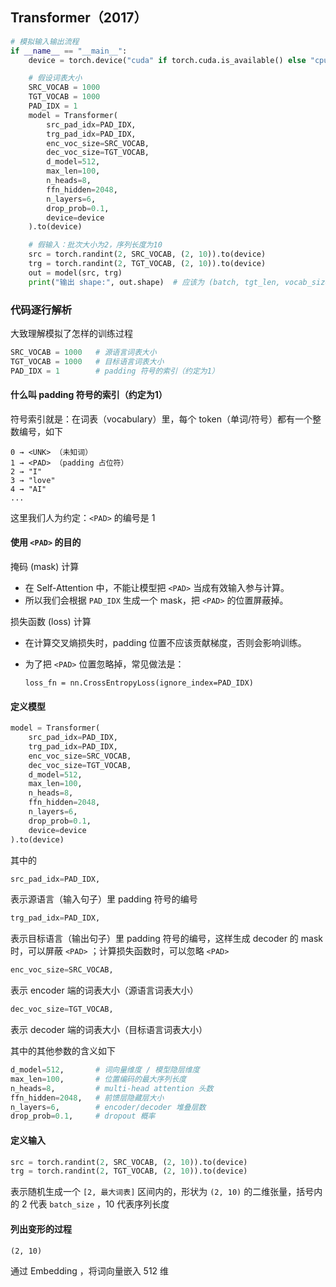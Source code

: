 ## Transformer（2017）

```python
# 模拟输入输出流程
if __name__ == "__main__":
    device = torch.device("cuda" if torch.cuda.is_available() else "cpu")

    # 假设词表大小
    SRC_VOCAB = 1000
    TGT_VOCAB = 1000
    PAD_IDX = 1
    model = Transformer(
        src_pad_idx=PAD_IDX,
        trg_pad_idx=PAD_IDX,
        enc_voc_size=SRC_VOCAB,
        dec_voc_size=TGT_VOCAB,
        d_model=512,
        max_len=100,
        n_heads=8,
        ffn_hidden=2048,
        n_layers=6,
        drop_prob=0.1,
        device=device
    ).to(device)

    # 假输入：批次大小为2，序列长度为10
    src = torch.randint(2, SRC_VOCAB, (2, 10)).to(device)
    trg = torch.randint(2, TGT_VOCAB, (2, 10)).to(device)
    out = model(src, trg)
    print("输出 shape:", out.shape)  # 应该为 (batch, tgt_len, vocab_size)
```

### 代码逐行解析

大致理解模拟了怎样的训练过程

```python
SRC_VOCAB = 1000   # 源语言词表大小
TGT_VOCAB = 1000   # 目标语言词表大小
PAD_IDX = 1        # padding 符号的索引（约定为1）
```

#### 什么叫 padding 符号的索引（约定为1）

符号索引就是：在词表（vocabulary）里，每个 token（单词/符号）都有一个整数编号，如下

```
0 → <UNK> （未知词）
1 → <PAD> （padding 占位符）
2 → "I"
3 → "love"
4 → "AI"
...
```

这里我们人为约定：`<PAD>` 的编号是 1

#### 使用 `<PAD>` 的目的

掩码 (mask) 计算

- 在 Self-Attention 中，不能让模型把 `<PAD>` 当成有效输入参与计算。
- 所以我们会根据 `PAD_IDX` 生成一个 mask，把 `<PAD>` 的位置屏蔽掉。

损失函数 (loss) 计算

- 在计算交叉熵损失时，padding 位置不应该贡献梯度，否则会影响训练。

- 为了把 `<PAD>` 位置忽略掉，常见做法是：

  ```
  loss_fn = nn.CrossEntropyLoss(ignore_index=PAD_IDX)
  ```

#### 定义模型

```python
model = Transformer(
    src_pad_idx=PAD_IDX,
    trg_pad_idx=PAD_IDX,
    enc_voc_size=SRC_VOCAB,
    dec_voc_size=TGT_VOCAB,
    d_model=512,
    max_len=100,
    n_heads=8,
    ffn_hidden=2048,
    n_layers=6,
    drop_prob=0.1,
    device=device
).to(device)
```

其中的

```python
src_pad_idx=PAD_IDX,
```

表示源语言（输入句子）里 padding 符号的编号

```python
trg_pad_idx=PAD_IDX,
```

表示目标语言（输出句子）里 padding 符号的编号，这样生成 decoder 的 mask 时，可以屏蔽 `<PAD>` ；计算损失函数时，可以忽略 `<PAD>`

```python
enc_voc_size=SRC_VOCAB,
```

表示 encoder 端的词表大小（源语言词表大小）

```python
dec_voc_size=TGT_VOCAB,
```

表示 decoder 端的词表大小（目标语言词表大小）

其中的其他参数的含义如下

```python 
d_model=512,       # 词向量维度 / 模型隐层维度
max_len=100,       # 位置编码的最大序列长度
n_heads=8,         # multi-head attention 头数
ffn_hidden=2048,   # 前馈层隐藏层大小
n_layers=6,        # encoder/decoder 堆叠层数
drop_prob=0.1,     # dropout 概率
```

#### 定义输入

```python
src = torch.randint(2, SRC_VOCAB, (2, 10)).to(device)
trg = torch.randint(2, TGT_VOCAB, (2, 10)).to(device)
```

表示随机生成一个 `[2, 最大词表]` 区间内的，形状为 `(2, 10)` 的二维张量，括号内的 2 代表 `batch_size` ，10 代表序列长度

#### 列出变形的过程

`(2, 10)`

通过 Embedding ，将词向量嵌入 512 维
